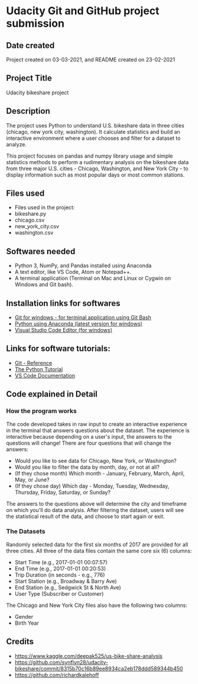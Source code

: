 # Udacity Git and GitHub project submission

## Date created
Project created on 03-03-2021, and README created on 23-02-2021

## Project Title
Udacity bikeshare project

## Description
The project uses Python to understand U.S. bikeshare data in three cities (chicago, new york city, washington). 
It calculate statistics and build an interactive environment where a user chooses and filter for a dataset to analyze.

This project focuses on pandas and numpy library usage and simple statistics methods to perform a rudimentary analysis on the bikeshare data from three major U.S. cities - Chicago, Washington, and New York City - to display information such as most popular days or most common stations.

## Files used
- Files used in the project: 
- bikeshare.py
- chicago.csv
- new_york_city.csv
- washington.csv

## Softwares needed
- Python 3, NumPy, and Pandas installed using Anaconda
- A text editor, like VS Code, Atom or Notepad++.
- A terminal application (Terminal on Mac and Linux or Cygwin on Windows and Git bash).

## Installation links for softwares
- [Git for windows - for terminal application using Git Bash](https://gitforwindows.org/)
- [Python using Anaconda (latest version for windows)](https://www.anaconda.com/products/individual)
- [Visual Studio Code Editor (for windows)](https://code.visualstudio.com/docs/setup/windows)

## Links for software tutorials:
- [Git - Reference](https://git-scm.com/docs)
- [The Python Tutorial](https://docs.python.org/3/tutorial/index.html)
- [VS Code Documentation](https://code.visualstudio.com/docs)

## Code explained in Detail

  ### How the program works
  The code developed takes in raw input to create an interactive experience in the terminal that answers questions about the dataset. 
  The experience is interactive  because depending on a user's input, the answers to the questions will change! There are four questions that will change the answers:

   - Would you like to see data for Chicago, New York, or Washington?
   - Would you like to filter the data by month, day, or not at all?
   - (If they chose month) Which month - January, February, March, April, May, or June?
   - (If they chose day) Which day - Monday, Tuesday, Wednesday, Thursday, Friday, Saturday, or Sunday?
   
  The answers to the questions above will determine the city and timeframe on which you'll do data analysis. 
  After filtering the dataset, users will see the statistical result of the data, and choose to start again or exit.
  
  ### The Datasets
   Randomly selected data for the first six months of 2017 are provided for all three cities. 
   All three of the data files contain the same core six (6) columns:

   - Start Time (e.g., 2017-01-01 00:07:57)
   - End Time (e.g., 2017-01-01 00:20:53)
   - Trip Duration (in seconds - e.g., 776)
   - Start Station (e.g., Broadway & Barry Ave)
   - End Station (e.g., Sedgwick St & North Ave)
   - User Type (Subscriber or Customer)
   
  The Chicago and New York City files also have the following two columns:

   - Gender
   - Birth Year

## Credits
- https://www.kaggle.com/deepak525/us-bike-share-analysis
- https://github.com/synflyn28/udacity-bikeshare/commit/8315b70c16b89ee8934ca2eb178ddd589344b450
- https://github.com/richardkalehoff
 

